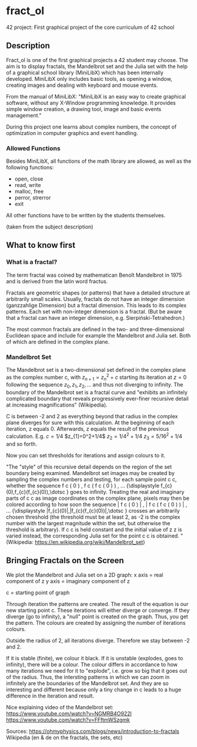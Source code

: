 # fract_ol
42 project: First graphical project of the core curriculum of 42 school

## Description

Fract_ol is one of the first graphical projects a 42 student may choose. The aim is to display fractals, the Mandelbrot set and the Julia set with the help of a graphical school library (MiniLibX) which has been internally developed. MiniLibX only includes basic tools, as opening a window, creating images and dealing with keyboard and mouse events.

From the manual of MiniLibX:
  "MiniLibX is an easy way to create graphical software, without any X-Window programming knowledge.
    It provides simple window creation, a drawing tool, image and basic events management."

During this project one learns about complex numbers, the concept of optimization in computer graphics and event handling. 

### Allowed Functions

Besides MiniLibX, all functions of the math library are allowed, as well as the following functions:
- open, close
- read, write
- malloc, free
- perror, strerror
- exit

All other functions have to be written by the students themselves.

(taken from the subject description)

## What to know first

### What is a fractal?

The term fractal was coined by mathematican Benoît Mandelbrot in 1975 and is derived from the latin word fractus. 

Fractals are geometric shapes (or patterns) that have a detailed structure at arbitrarily small scales. Usually, fractals do not have an integer dimension (ganzzahlige Dimension) but a fractal dimension. This leads to its complex patterns. 
Each set with non-integer dimension is a fractal. (But be aware that a fractal can have an integer dimension, e.g. Sierpiński-Tetrahedron.)

The most common fractals are defined in the two- and three-dimensional Euclidean space and include for example the Mandelbrot and Julia set. Both of which are defined in the complex plane.

### Mandelbrot Set

The Mandelbrot set is a two-dimensional set defined in the complex plane as the complex number c, with
                           $z_{n+1}=z_{n}^{2}+c$
 starting its iteration at $z = 0$
 following the sequence $z_{0}, z_{1}, z_{2}, ...$
 and thus not diverging to infinity.
 The boundary of the Mandelbrot set is a fractal curve and "exhibits an infinitely complicated boundary that reveals progressively ever-finer recursive detail at increasing magnifications" (Wikipedia).

C is between -2 and 2 as everything beyond that radius in the complex plane diverges for sure with this calculation. 
At the beginning of each iteration, z equals 0. Afterwards, z equals the result of the previous calculation.
E.g. $c=1/4$
$z_{1]=0^2+1/4$
$z_{2}=1/4^2+1/4$
$z_{3}=5/16^2+1/4$
and so forth.

Now you can set thresholds for iterations and assign colours to it. 

 "The "style" of this recursive detail depends on the region of the set boundary being examined. Mandelbrot set images may be created by sampling the complex numbers and testing, for each sample point c c, whether the sequence f c ( 0 ) , f c ( f c ( 0 ) ) , … {\displaystyle f_{c}(0),f_{c}(f_{c}(0)),\dotsc } goes to infinity. Treating the real and imaginary parts of c c as image coordinates on the complex plane, pixels may then be colored according to how soon the sequence | f c ( 0 ) | , | f c ( f c ( 0 ) ) | , … {\displaystyle |f_{c}(0)|,|f_{c}(f_{c}(0))|,\dotsc } crosses an arbitrarily chosen threshold (the threshold must be at least 2, as -2 is the complex number with the largest magnitude within the set, but otherwise the threshold is arbitrary). If c c is held constant and the initial value of z z is varied instead, the corresponding Julia set for the point c c is obtained. " (Wikipedia: https://en.wikipedia.org/wiki/Mandelbrot_set)

## Bringing Fractals on the Screen

We plot the Mandelbrot and Julia set on a 2D graph:
x axis = real component of z
y axis = imaginary component of z

c = starting point of graph

Through iteration the patterns are created. The result of the equation is our new starting point c. These iterations will either diverge or converge. If they diverge (go to infinity), a "null" point is created on the graph. Thus, you get the pattern. The colours are created by assigning the number of iterations colours. 

Outside the radius of 2, all iterations diverge. Therefore we stay between -2 and 2.

If it is stable (finite), we colour it black.
If it is unstable (explodes, goes to infinity), there will be a colour. The colour differs in accordance to how many iterations we need for it to "explode", i.e. grow so big that it goes out of the radius. Thus, the intersting patterns in which we can zoom in infinitely are the boundaries of the Mandelbrot set. And they are so interesting and different because only a tiny change in c leads to a huge difference in the iteration and result. 

Nice explaining video of the Mandelbrot set: 
https://www.youtube.com/watch?v=NGMRB4O922I
https://www.youtube.com/watch?v=FFftmWSzgmk



Sources: https://ohmyphysics.com/blogs/news/introduction-to-fractals
Wikipedia (en & de on the fractals, the sets, etc)
 
